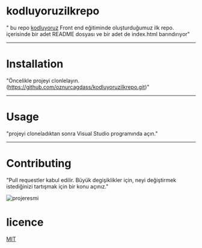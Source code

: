 # kodluyoruzilkrepo
" bu repo  [kodluyoruz](https://www.kodluyoruz.org/) Front end eğitiminde oluşturduğumuz ilk repo. içerisinde bir adet README dosyası ve bir adet de index.html barındırıyor"

---


# Installation

"Öncelikle projeyi clonlelayın. (https://github.com/oznurcagdass/kodluyoruzilkrepo.git)"

---

# Usage

"projeyi cloneladıktan sonra Visual Studio programında açın."


---


# Contributing


"Pull requestler kabul edilir. Büyük degişiklikler için, neyi değiştirmek istediğinizi tartışmak için bir konu açınız."

![projeresmi](image.png)

# licence
 

[MIT](https://github.com/oznurcagdass/kodluyoruzilkrepo/blob/main/LICENSE)

